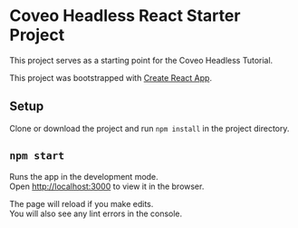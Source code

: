 # Coveo Headless React Starter Project

This project serves as a starting point for the Coveo Headless Tutorial.

This project was bootstrapped with [Create React App](https://github.com/facebook/create-react-app).

## Setup

Clone or download the project and run `npm install` in the project directory.

## `npm start`

Runs the app in the development mode.\
Open [http://localhost:3000](http://localhost:3000) to view it in the browser.

The page will reload if you make edits.\
You will also see any lint errors in the console.
